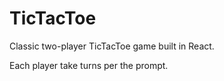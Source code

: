 # TicTacToe

Classic two-player TicTacToe game built in React.

Each player take turns per the prompt.